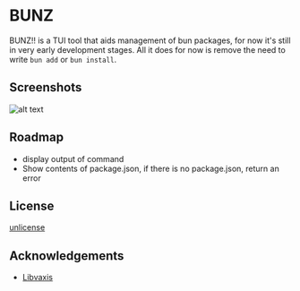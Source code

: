 
# BUNZ

BUNZ!! is a TUI tool that aids management of bun packages, for now it's still in very early development stages. All it does for now is remove the need to write `bun add` or `bun install`.

## Screenshots

![alt text](./screen.png) 
## Roadmap

- display output of command
- Show contents of package.json, if there is no package.json, return an error


## License

[unlicense](https://choosealicense.com/licenses/unlicense/)


## Acknowledgements

 - [Libvaxis](https://github.com/rockorager/libvaxis)
